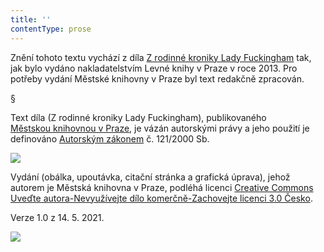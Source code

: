 ```yaml
---
title: ''
contentType: prose
---
```


Znění tohoto textu vychází z díla [Z rodinné kroniky Lady Fuckingham](https://search.mlp.cz/cz/titul/z-rodinne-kroniky-lady-fuckingham/4400253/#book-content) tak, jak bylo vydáno nakladatelstvím Levné knihy v Praze v roce 2013. Pro potřeby vydání Městské knihovny v Praze byl text redakčně zpracován.

§

Text díla (Z rodinné kroniky Lady Fuckingham), publikovaného [Městskou knihovnou v Praze](https://www.mlp.cz/cz/), je vázán autorskými právy a jeho použití je definováno [Autorským zákonem](https://www.mkcr.cz/predpisy-zakonu-709.html) č. 121/2000 Sb.

![](../Images/image001.jpg)

Vydání (obálka, upoutávka, citační stránka a grafická úprava), jehož autorem je Městská knihovna v Praze, podléhá licenci [Creative Commons Uveďte autora-Nevyužívejte dílo komerčně-Zachovejte licenci 3.0 Česko](https://creativecommons.org/licenses/by-nc-sa/3.0/cz/).

  

Verze 1.0 z 14. 5. 2021.

![](../Images/image002.jpg)
